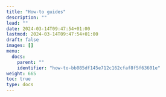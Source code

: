 ```yaml
---
title: "How-to guides"
description: ""
lead: ""
date: 2024-03-14T09:47:54+01:00
lastmod: 2024-03-14T09:47:54+01:00
draft: false
images: []
menu:
  docs:
    parent: ""
    identifier: "how-to-bb085df145e712c162cfaf8f5f63601e"
weight: 665
toc: true
type: docs
---
```

